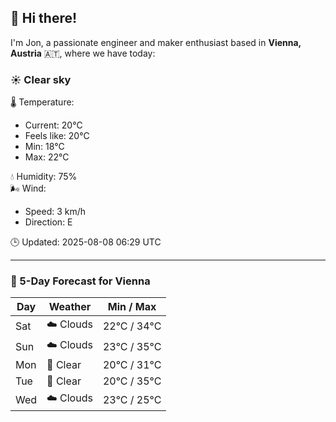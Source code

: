 ## 👋 Hi there!

I'm Jon, a passionate engineer and maker enthusiast based in **Vienna, Austria** 🇦🇹, where we have today:

### ☀️ Clear sky 

🌡️ Temperature: 
* Current: 20°C
* Feels like: 20°C
* Min: 18°C 
* Max: 22°C  

💧 Humidity: 75%  
🌬️ Wind: 
* Speed: 3 km/h 
* Direction: E  

🕒 Updated: 2025-08-08 06:29 UTC

---

### 📅 5-Day Forecast for Vienna

| Day | Weather | Min / Max |
|-----|---------|------------|
| Sat | ☁️ Clouds | 22°C / 34°C |
| Sun | ☁️ Clouds | 23°C / 35°C |
| Mon | 🌙 Clear | 20°C / 31°C |
| Tue | 🌙 Clear | 20°C / 35°C |
| Wed | ☁️ Clouds | 23°C / 25°C |
